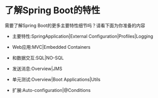 # 了解Spring Boot的特性

需要了解Spring Boot的更多主要特性细节吗？请看下面为你准备的内容

* 主要特性:SpringApplication\|External Configuration\|Profiles\|Logging

* Web应用:MVC\|Embedded Containers

* 和数据交互:SQL\|NO-SQL

* 发送消息:Overview\|JMS

* 单元测试:Overview\|Boot Applications\|Utils

* 扩展:Auto-configuration\|@Conditions



